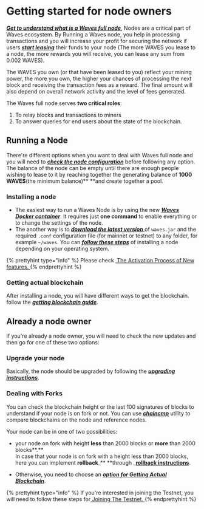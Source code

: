 # Getting started for node owners

[_**Get to understand what is a Waves full node**_](/waves-full-node/what-is-a-full-node.md), Nodes are a critical part of Waves ecosystem. By Running a Waves node, you help in processing transactions and you will increase your profit for securing the network if users [_**start leasing**_](/waves-client/account-management/waves-leasing.md) their funds to your node \(The more WAVES you lease to a node, the more rewards you will receive, you can lease any sum from 0.002 WAVES\).

The WAVES you own \(or that have been leased to you\) reflect your mining power, the more you own, the higher your chances of processing the next block and receiving the transaction fees as a reward. The final amount will also depend on overall network activity and the level of fees generated.

The Waves full node serves **two critical roles**:

1. To relay blocks and transactions to miners
2. To answer queries for end users about the state of the blockchain.

## Running a Node

There're different options when you want to deal with Waves full node and you will need to [_**check the node configuration**_](/waves-full-node/configuration-parameters.md) before following any option. The balance of the node can be empty until there are enough people wishing to lease to it by reaching together the generating balance of **1000 WAVES**\(the minimum balance\)** **and create together a pool.

### Installing a node

* The easiest way to run a Waves Node is by using the new [_**Waves Docker container**_](/waves-full-node/waves-node-in-docker.md). It requires just **one command** to enable everything or to change the settings of the node.
* The another way is to [_**download the latest version**_ ](https://github.com/wavesplatform/Waves/releases)of `waves.jar` and the required `.conf` configuration file \(for mainnet or testnet\) to any folder, for example `~/waves`. You can [_**follow these steps**_](/waves-full-node/how-to-install-a-node/how-to-install-a-node.md) of installing a node depending on your operating system.

{% prettyhint type="info" %} Please check <a href="/waves-full-node/how-to-install-a-node/how-to-install-a-node.md"> &nbsp;The Activation Process of New features. </a> {% endprettyhint %}


### **Getting actual blockchain**

After installing a node, you will have different ways to get the blockchain. follow the [_**getting blockchain guide**_](/waves-full-node/options-for-getting-actual-blockchain.md).

## Already a node owner

If you're already a node owner, you will need to check the new updates and then go for one of these two options:

### Upgrade your node

Basically, the node should be upgraded by following the [_**upgrading instructions**_](/waves-full-node/upgrading.md).

### Dealing with Forks 

You can check the blockchain height or the last 100 signatures of blocks to understand if your node is on fork or not. You can use [**_chaincmp_**](https://github.com/wavesplatform/gowaves/releases/tag/v0.1.2) utility to compare blockchains on the node and reference nodes.


Your node can be in one of two possibilities:
* your node on fork with height **less** than 2000 blocks or **more** than 2000 blocks**.**  
In case that your node is on fork with a height less than 2000 blocks, here you can implement **rollback**_** **through _[**rollback instructions**](/waves-full-node/how-to-rollback-a-node.md). 

* Otherwise, you need to choose an [_**option for Getting Actual Blockchain**_](/waves-full-node/options-for-getting-actual-blockchain.md).

{% prettyhint type="info" %} If you're interested in joining the Testnet, you will need to follow these steps for<a href="/waves-full-node/joining-testnet.md">&nbsp;Joining The Testnet. </a> {% endprettyhint %}



